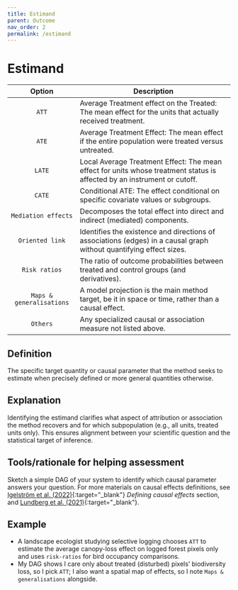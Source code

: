 ```yaml
---
title: Estimand
parent: Outcome
nav_order: 2
permalink: /estimand
---
```


# Estimand

|  **Option**        | **Description**            |
|:------------------:|----------------------------|
| `ATT` | Average Treatment effect on the Treated: The mean effect for the units that actually received treatment. |
| `ATE` | Average Treatment Effect: The mean effect if the entire population were treated versus untreated. |
| `LATE` | Local Average Treatment Effect: The mean effect for units whose treatment status is affected by an instrument or cutoff. |
| `CATE` | Conditional ATE: The effect conditional on specific covariate values or subgroups. |
| `Mediation effects` | Decomposes the total effect into direct and indirect (mediated) components. |
| `Oriented link` | Identifies the existence and directions of associations (edges) in a causal graph without quantifying effect sizes. |
| `Risk ratios` | The ratio of outcome probabilities between treated and control groups (and derivatives). |
| `Maps & generalisations` | A model projection is the main method target, be it in space or time, rather than a causal effect. |
| `Others` | Any specialized causal or association measure not listed above. |


## Definition
The specific target quantity or causal parameter that the method seeks to estimate when precisely defined or more general quantities otherwise. 

## Explanation
Identifying the estimand clarifies what aspect of attribution or association the method recovers and for which subpopulation (e.g., all units, treated units only). This ensures alignment between your scientific question and the statistical target of inference.

## Tools/rationale for helping assessment
Sketch a simple DAG of your system to identify which causal parameter answers your question. For more materials on causal effects definitions, see [Igelström et al. (2022)](https://doi.org/10.1136/jech-2022-219267){:target="_blank"} *Defining causal effects* section, and [Lundberg et al. (2021)](https://www.jstor.org/stable/48632961){:target="_blank"}.

## Example
- A landscape ecologist studying selective logging chooses `ATT` to estimate the average canopy-loss effect on logged forest pixels only and uses `risk-ratios` for bird occupancy comparisons. 
- My DAG shows I care only about treated (disturbed) pixels’ biodiversity loss, so I pick `ATT`; I also want a spatial map of effects, so I note `Maps & generalisations` alongside. 